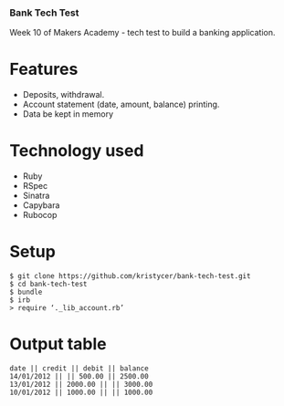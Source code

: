 ### Bank Tech Test

Week 10 of Makers Academy - tech test to build a banking application.

# Features

- Deposits, withdrawal.
- Account statement (date, amount, balance) printing.
- Data be kept in memory 


# Technology used

- Ruby
- RSpec
- Sinatra
- Capybara
- Rubocop


# Setup

``` 
$ git clone https://github.com/kristycer/bank-tech-test.git
$ cd bank-tech-test
$ bundle
$ irb
> require ‘._lib_account.rb’  

```

# Output table

``` 
date || credit || debit || balance
14/01/2012 || || 500.00 || 2500.00
13/01/2012 || 2000.00 || || 3000.00
10/01/2012 || 1000.00 || || 1000.00
```
